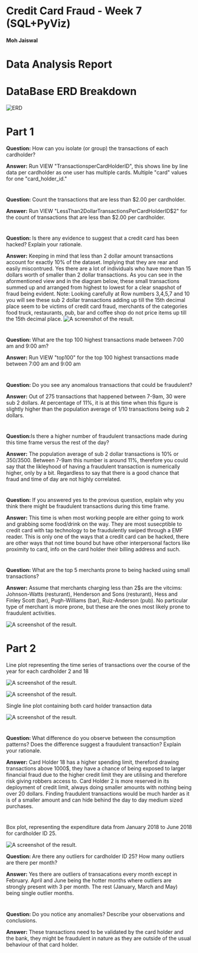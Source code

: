 # Credit Card Fraud - Week 7 (SQL+PyViz)


#### Moh Jaiswal
#


# <b>Data Analysis Report</b>

# DataBase ERD Breakdown
![ERD](images/ERD_MJ.png)

# Part 1

<b>Question:</b> How can you isolate (or group) the transactions of each cardholder?

<b>Answer:</b> Run VIEW "TransactionsperCardHolderID", this shows line by line data per cardholder as one user has multiple cards. Multiple "card" values for one "card_holder_id."

#

<b>Question:</b> Count the transactions that are less than $2.00 per cardholder.

<b>Answer:</b> Run VIEW "LessThan2DollarTransactionsPerCardHolderID$2" for the count of transactions that are less than $2.00 per cardholder.

#

<b>Question:</b> Is there any evidence to suggest that a credit card has been hacked? Explain your rationale.

<b>Answer:</b> Keeping in mind that less than 2 dollar amount transactions account for exactly 10% of the dataset. Implying that they are rear and easily miscontrued. Yes there are a lot of individuals who have more than 15 dollars worth of smaller than 2 dollar transactions. As you can see in the aformentioned view and in the diagram below,  these small transactions summed up and arranged from highest to lowest for a clear snapshot of fraud being evident. 
Note: Looking carefully at Row numbers 3,4,5,7 and 10 you will see these sub 2 dollar transactions adding up till the 15th decimal place seem to be victims of credit card fraud, merchants of the categories food truck, restaurants, pub, bar and coffee shop do not price items up till the 15th decimal place.
![A screenshot of the result.](images/Top10FraudVictims.jpg)
#

<b>Question:</b> What are the top 100 highest transactions made between 7:00 am and 9:00 am?

<b>Answer:</b> Run VIEW "top100" for the top 100 highest transactions made between 7:00 am and 9:00 am

#
<b>Question:</b> Do you see any anomalous transactions that could be fraudulent?

<b>Answer:</b> Out of 275 transactions that happened between 7-9am, 30 were sub 2 dollars. At percentage of 11%, it is at this time when this figure is slightly higher than the population average of 1/10 transactions being sub 2 dollars.

#

<b>Question:</b>Is there a higher number of fraudulent transactions made during this time frame versus the rest of the day?

<b>Answer:</b> The population average of sub 2 dollar transactions is 10% or 350/3500. Between 7-9am this number is around 11%, therefore you could say that the likleyhood of having a fraudulent transaction is numerically higher, only by a bit. Regardless to say that there is a good chance that fraud and time of day are not highly correlated. 

#

<b>Question:</b> If you answered yes to the previous question, explain why you think there might be fraudulent transactions during this time frame.

<b>Answer:</b> This time is when most working people are either going to work and grabbing some food/drink on the way. They are most susecptible to credit card with tap technology to be fraudulently swiped through a EMF reader. This is only one of the ways that a credit card can be hacked, there are other ways that not time bound but have other interpersonal factors like proximity to card, info on the card holder their billing address and such. 

#

<b>Question:</b> What are the top 5 merchants prone to being hacked using small transactions?

<b>Answer:</b> Assume that merchants charging less than 2$s are the vitcims:
Johnson-Watts (resturant), Henderson and Sons (resturant),  Hess and Finley Scott (bar), Pugh-Williams (bar), Ruiz-Anderson (pub). No particular type of merchant is more prone, but these are the ones most likely prone to fraudulent activities.

![A screenshot of the result.](images/TopMerchantVictim.jpg)
#


# Part 2 

Line plot representing the time series of transactions over the course of the year for each cardholder 2 and 18

![A screenshot of the result.](images/Card_Holder_2.png)

![A screenshot of the result.](images/Card_Holder_18.png)

Single line plot containing both card holder transaction data

![A screenshot of the result.](images/Grouped_By_IdCardHolder.png)

#

<b>Question: </b> What difference do you observe between the consumption patterns? Does the difference suggest a fraudulent transaction? Explain your rationale.

<b>Answer:</b> Card Holder 18 has a higher spending limit, thereford drawing transactions above 1000$, they have a chance of being exposed to larger financial fraud due to the higher credit limit they are utilising and therefore risk giving robbers access to. Card Holder 2 is more reserved in its deployment of credit limit, always doing smaller amounts with nothing being over 20 dollars. Finding fraudulent transactions would be much harder as it is of a smaller amount and can hide behind the day to day medium sized purchases.

#
#
Box plot, representing the expenditure data from January 2018 to June 2018 for cardholder ID 25.
 
![A screenshot of the result.](images/monthly_transactions.png)

<b> Question: </b> Are there any outliers for cardholder ID 25? How many outliers are there per month?

<b>Answer:</b> Yes there are outliers of transacations every month except in February. April and June being the hotter months where outliers are strongly present with 3 per month. The rest (January, March and May) being single outlier months.

#
<b>Question:</b> Do you notice any anomalies? Describe your observations and conclusions.

<b>Answer:</b> These transactions need to be validated by the card holder and the bank, they might be fraudulent in nature as they are outside of the usual behaviour of that card holder.


